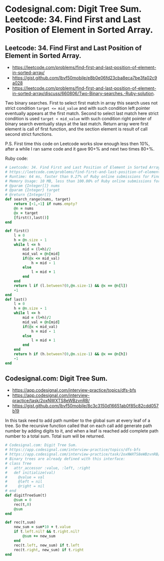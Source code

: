 # Codesignal.com: Digit Tree Sum. Leetcode: 34. Find First and Last Position of Element in Sorted Array.

## Leetcode: 34. Find First and Last Position of Element in Sorted Array.


- https://leetcode.com/problems/find-first-and-last-position-of-element-in-sorted-array/
- https://gist.github.com/lbvf50mobile/e8b0e06fd23cba8eca7be3fa02c9a028
- https://leetcode.com/problems/find-first-and-last-position-of-element-in-sorted-array/discuss/660806/Two-Binary-searches.-Ruby-solution.


Two binary searches. First to select first match in array this search uses not strict condition `target <= mid_value` and with such condition left pointer eventually appears at the first match. Second to select last match here strict condition is used `target < mid_value` with such condition right pointer of binary search eventually stays at the last match.  Return array were first element is call of first function, and the section element is result of call second strict functions. 

P.S. First time this code on Leetcode works slow enough less then 10%, after a while I ran same code and it gave 90+% and next two times 80+%.

Ruby code:
```Ruby
# Leetcode: 34. Find First and Last Position of Element in Sorted Array.
# https://leetcode.com/problems/find-first-and-last-position-of-element-in-sorted-array/
# Runtime: 64 ms, faster than 9.27% of Ruby online submissions for Find First and Last Position of Element in Sorted Array.
# Memory Usage: 10 MB, less than 100.00% of Ruby online submissions for Find First and Last Position of Element in Sorted Array.
# @param {Integer[]} nums
# @param {Integer} target
# @return {Integer[]}
def search_range(nums, target)
    return [-1,-1] if nums.empty?
    @n = nums
    @x = target
    [first(),last()]
end

def first()
    l = 0
    h = @n.size - 1
    while l <= h
        mid = (l+h)/2
        mid_val = @n[mid]
        if(@x <= mid_val)
            h = mid - 1
        else
            l = mid + 1
        end
    end
    return l if (l.between?(0,@n.size-1) && @x == @n[l]) 
    -1
end
def last()
    l = 0
    h = @n.size - 1
    while l <= h
        mid = (l+h)/2
        mid_val = @n[mid]
        if(@x < mid_val)
            h = mid - 1
        else
            l = mid + 1
        end
    end
    return h if (h.between?(0,@n.size-1) && @x == @n[h]) 
    -1
end
```

## Codesignal.com: Digit Tree Sum.

- https://app.codesignal.com/interview-practice/topics/dfs-bfs
- https://app.codesignal.com/interview-practice/task/2oxNWXTS8eWBzvnRB/
- https://gist.github.com/lbvf50mobile/8c3c3150d16651ab0f85c82cdd057b19

In this task need to add path number to the global sum at every leaf of a tree. So the recursive function called that on each call add generate path number by adding digits to it, and when a leaf is reached add complete path number to a total sum. Total sum will be returned.

```Ruby
# Codesignal.com: Digit Tree Sum.
# https://app.codesignal.com/interview-practice/topics/dfs-bfs
# https://app.codesignal.com/interview-practice/task/2oxNWXTS8eWBzvnRB/
# Binary trees are already defined with this interface:
# class Tree
#   attr_accessor :value, :left, :right
#   def initialize(val)
#     @value = val
#     @left = nil
#     @right = nil
# end
def digitTreeSum(t)
    @sum = 0
    rec(t,0)
    @sum
end

def rec(t,sum)
    new_sum = sum*10 + t.value
    if t.left.nil? && t.right.nil?
        @sum += new_sum
    end
    rec(t.left, new_sum) if t.left
    rec(t.right, new_sum) if t.right
end
```